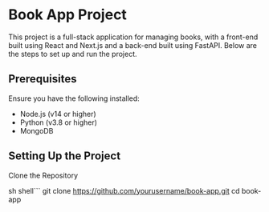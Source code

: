 # Book App Project
This project is a full-stack application for managing books, with a front-end built using React and Next.js and a back-end built using FastAPI. Below are the steps to set up and run the project.

## Prerequisites
Ensure you have the following installed:

- Node.js (v14 or higher)
- Python (v3.8 or higher)
- MongoDB

## Setting Up the Project
Clone the Repository

sh
shell```
git clone https://github.com/yourusername/book-app.git
cd book-app
```

